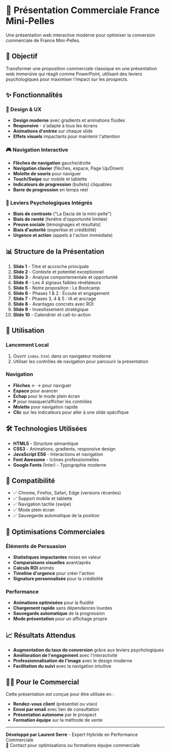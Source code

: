 # 🚀 Présentation Commerciale France Mini-Pelles

Une présentation web interactive moderne pour optimiser la conversion commerciale de France Mini-Pelles.

## 🎯 Objectif

Transformer une proposition commerciale classique en une présentation web immersive qui réagit comme PowerPoint, utilisant des leviers psychologiques pour maximiser l'impact sur les prospects.

## ✨ Fonctionnalités

### 🎨 Design & UX
- **Design moderne** avec gradients et animations fluides
- **Responsive** - s'adapte à tous les écrans
- **Animations d'entrée** sur chaque slide
- **Effets visuels** impactants pour maintenir l'attention

### 🎮 Navigation Interactive
- **Flèches de navigation** gauche/droite
- **Navigation clavier** (flèches, espace, Page Up/Down)
- **Molette de souris** pour naviguer
- **Touch/Swipe** sur mobile et tablette
- **Indicateurs de progression** (bullets) cliquables
- **Barre de progression** en temps réel

### 🧠 Leviers Psychologiques Intégrés
- **Biais de contraste** ("La Dacia de la mini-pelle")
- **Biais de rareté** (fenêtre d'opportunité limitée)
- **Preuve sociale** (témoignages et résultats)
- **Biais d'autorité** (expertise et crédibilité)
- **Urgence et action** (appels à l'action immédiate)

## 📊 Structure de la Présentation

1. **Slide 1** - Titre et accroche principale
2. **Slide 2** - Contexte et potentiel exceptionnel
3. **Slide 3** - Analyse comportementale et opportunité
4. **Slide 4** - Les 4 signaux faibles révélateurs
5. **Slide 5** - Notre proposition : Le Bootcamp
6. **Slide 6** - Phases 1 & 2 : Écoute et engagement
7. **Slide 7** - Phases 3, 4 & 5 : IA et ancrage
8. **Slide 8** - Avantages concrets avec ROI
9. **Slide 9** - Investissement stratégique
10. **Slide 10** - Calendrier et call-to-action

## 🚀 Utilisation

### Lancement Local
1. Ouvrir `index.html` dans un navigateur moderne
2. Utiliser les contrôles de navigation pour parcourir la présentation

### Navigation
- **Flèches** ← → pour naviguer
- **Espace** pour avancer
- **Échap** pour le mode plein écran
- **P** pour masquer/afficher les contrôles
- **Molette** pour navigation rapide
- **Clic** sur les indicateurs pour aller à une slide spécifique

## 🛠 Technologies Utilisées

- **HTML5** - Structure sémantique
- **CSS3** - Animations, gradients, responsive design
- **JavaScript ES6** - Interactions et navigation
- **Font Awesome** - Icônes professionnelles
- **Google Fonts** (Inter) - Typographie moderne

## 📱 Compatibilité

- ✅ Chrome, Firefox, Safari, Edge (versions récentes)
- ✅ Support mobile et tablette
- ✅ Navigation tactile (swipe)
- ✅ Mode plein écran
- ✅ Sauvegarde automatique de la position

## 🎯 Optimisations Commerciales

### Éléments de Persuasion
- **Statistiques impactantes** mises en valeur
- **Comparaisons visuelles** avant/après
- **Calculs ROI** animés
- **Timeline d'urgence** pour créer l'action
- **Signature personnalisée** pour la crédibilité

### Performance
- **Animations optimisées** pour la fluidité
- **Chargement rapide** sans dépendances lourdes
- **Sauvegarde automatique** de la progression
- **Mode présentation** pour un affichage propre

## 📈 Résultats Attendus

- **Augmentation du taux de conversion** grâce aux leviers psychologiques
- **Amélioration de l'engagement** avec l'interactivité
- **Professionnalisation de l'image** avec le design moderne
- **Facilitation du suivi** avec la navigation intuitive

## 👨‍💼 Pour le Commercial

Cette présentation est conçue pour être utilisée en :
- **Rendez-vous client** (présentiel ou visio)
- **Envoi par email** avec lien de consultation
- **Présentation autonome** par le prospect
- **Formation équipe** sur la méthode de vente

---

**Développé par Laurent Serre** - Expert Hybride en Performance Commerciale  
📧 Contact pour optimisations ou formations équipe commerciale 